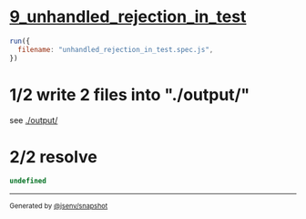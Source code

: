 # [9_unhandled_rejection_in_test](../../test_plan_logs_node.test.mjs#L149)

```js
run({
  filename: "unhandled_rejection_in_test.spec.js",
})
```

# 1/2 write 2 files into "./output/"

see [./output/](./output/)

# 2/2 resolve

```js
undefined
```

---

<sub>
  Generated by <a href="https://github.com/jsenv/core/tree/main/packages/tooling/snapshot">@jsenv/snapshot</a>
</sub>
